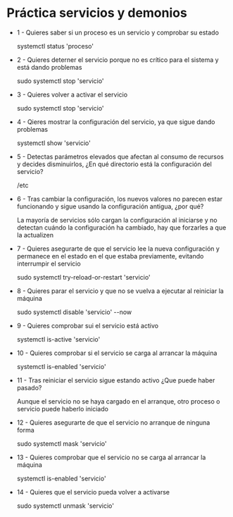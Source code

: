 # Práctica servicios y demonios

- 1 - Quieres saber si un proceso es un servicio y comprobar su estado
    
    systemctl status 'proceso'

- 2 - Quieres deterner el servicio porque no es crítico para el sistema y está dando problemas

    sudo systemctl stop 'servicio'

- 3 - Quieres volver a activar el servicio

    sudo systemctl stop 'servicio'

- 4 - Qieres mostrar la configuración del servicio, ya que sigue dando problemas

    systemctl show 'servicio'

- 5 - Detectas parámetros elevados que afectan al consumo de recursos y decides disminuirlos, ¿En qué directorio está la configuración del servicio?

    /etc

- 6 - Tras cambiar la configuración, los nuevos valores no parecen estar funcionando y sigue usando la configuración antigua, ¿por qué?

    La mayoría de servicios sólo cargan la configuración al iniciarse y no detectan cuándo la configuración ha cambiado, hay que forzarles a que la actualizen

- 7 - Quieres asegurarte de que el servicio lee la nueva configuración y permanece en el estado en el que estaba previamente, evitando interrumpir el servicio

    sudo systemctl try-reload-or-restart 'servicio'

- 8 - Quieres parar el servicio y que no se vuelva a ejecutar al reiniciar la máquina

    sudo systemctl disable 'servicio' --now

- 9 - Quieres comprobar sui el servicio está activo

    systemctl is-active 'servicio'

- 10 - Quieres comprobar si el servicio se carga al arrancar la máquina

    systemctl is-enabled 'servicio'

- 11 - Tras reiniciar el servicio sigue estando activo ¿Que puede haber pasado?

    Aunque el servicio no se haya cargado en el arranque, otro proceso o servicio puede haberlo iniciado

- 12 - Quieres asegurarte de que el servicio no arranque de ninguna forma

    sudo systemctl mask 'servicio'

- 13 - Quieres comprobar que el servicio no se carga al arrancar la máquina

    systemctl is-enabled 'servicio'

- 14 - Quieres que el servicio pueda volver a activarse

    sudo systemctl unmask 'servicio'
